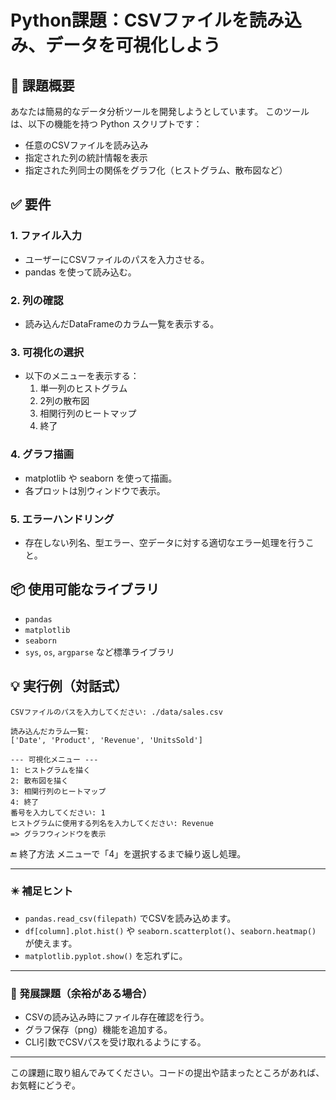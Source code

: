 # Python課題：CSVファイルを読み込み、データを可視化しよう

## 📝 課題概要

あなたは簡易的なデータ分析ツールを開発しようとしています。
このツールは、以下の機能を持つ Python スクリプトです：

- 任意のCSVファイルを読み込み
- 指定された列の統計情報を表示
- 指定された列同士の関係をグラフ化（ヒストグラム、散布図など）

## ✅ 要件

### 1. ファイル入力
- ユーザーにCSVファイルのパスを入力させる。
- pandas を使って読み込む。

### 2. 列の確認
- 読み込んだDataFrameのカラム一覧を表示する。

### 3. 可視化の選択
- 以下のメニューを表示する：
  1. 単一列のヒストグラム
  2. 2列の散布図
  3. 相関行列のヒートマップ
  4. 終了

### 4. グラフ描画
- matplotlib や seaborn を使って描画。
- 各プロットは別ウィンドウで表示。

### 5. エラーハンドリング
- 存在しない列名、型エラー、空データに対する適切なエラー処理を行うこと。

## 📦 使用可能なライブラリ

- `pandas`
- `matplotlib`
- `seaborn`
- `sys`, `os`, `argparse` など標準ライブラリ

## 💡 実行例（対話式）

```text
CSVファイルのパスを入力してください: ./data/sales.csv

読み込んだカラム一覧:
['Date', 'Product', 'Revenue', 'UnitsSold']

--- 可視化メニュー ---
1: ヒストグラムを描く
2: 散布図を描く
3: 相関行列のヒートマップ
4: 終了
番号を入力してください: 1
ヒストグラムに使用する列名を入力してください: Revenue
=> グラフウィンドウを表示
```
🔚 終了方法
メニューで「4」を選択するまで繰り返し処理。


---

### ✴️ 補足ヒント

- `pandas.read_csv(filepath)` でCSVを読み込めます。
- `df[column].plot.hist()` や `seaborn.scatterplot()`、`seaborn.heatmap()` が使えます。
- `matplotlib.pyplot.show()` を忘れずに。

---

### 💬 発展課題（余裕がある場合）

- CSVの読み込み時にファイル存在確認を行う。
- グラフ保存（png）機能を追加する。
- CLI引数でCSVパスを受け取れるようにする。

---

この課題に取り組んでみてください。コードの提出や詰まったところがあれば、お気軽にどうぞ。